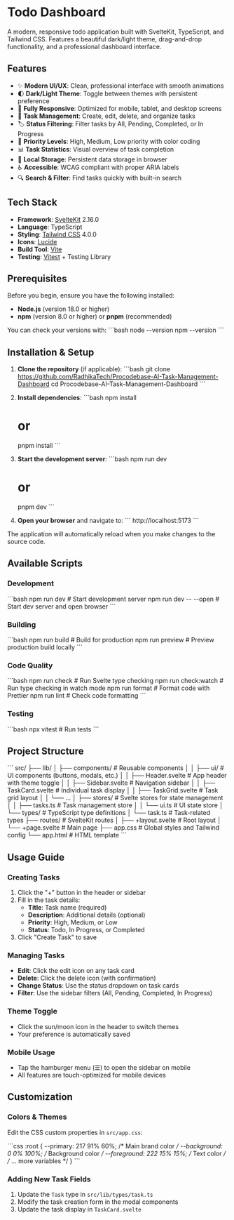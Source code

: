 # Todo Dashboard

A modern, responsive todo application built with SvelteKit, TypeScript, and Tailwind CSS. Features a beautiful dark/light theme, drag-and-drop functionality, and a professional dashboard interface.

## Features

- ✨ **Modern UI/UX**: Clean, professional interface with smooth animations
- 🌓 **Dark/Light Theme**: Toggle between themes with persistent preference
- 📱 **Fully Responsive**: Optimized for mobile, tablet, and desktop screens
- 🎯 **Task Management**: Create, edit, delete, and organize tasks
- 🏷️ **Status Filtering**: Filter tasks by All, Pending, Completed, or In Progress
- 🎨 **Priority Levels**: High, Medium, Low priority with color coding
- 📊 **Task Statistics**: Visual overview of task completion
- 💾 **Local Storage**: Persistent data storage in browser
- ♿ **Accessible**: WCAG compliant with proper ARIA labels
- 🔍 **Search & Filter**: Find tasks quickly with built-in search

## Tech Stack

- **Framework**: [SvelteKit](https://kit.svelte.dev/) 2.16.0
- **Language**: TypeScript
- **Styling**: [Tailwind CSS](https://tailwindcss.com/) 4.0.0
- **Icons**: [Lucide](https://lucide.dev/)
- **Build Tool**: [Vite](https://vitejs.dev/)
- **Testing**: [Vitest](https://vitest.dev/) + Testing Library

## Prerequisites

Before you begin, ensure you have the following installed:

- **Node.js** (version 18.0 or higher)
- **npm** (version 8.0 or higher) or **pnpm** (recommended)

You can check your versions with:
\`\`\`bash
node --version
npm --version
\`\`\`

## Installation & Setup

1. **Clone the repository** (if applicable):
   \`\`\`bash
   git clone https://github.com/RadhikaTech/Procodebase-AI-Task-Management-Dashboard
   cd Procodebase-AI-Task-Management-Dashboard
   \`\`\`

2. **Install dependencies**:
   \`\`\`bash
   npm install
   # or
   pnpm install
   \`\`\`

3. **Start the development server**:
   \`\`\`bash
   npm run dev
   # or
   pnpm dev
   \`\`\`

4. **Open your browser** and navigate to:
   \`\`\`
   http://localhost:5173
   \`\`\`

The application will automatically reload when you make changes to the source code.

## Available Scripts

### Development
\`\`\`bash
npm run dev          # Start development server
npm run dev -- --open # Start dev server and open browser
\`\`\`

### Building
\`\`\`bash
npm run build        # Build for production
npm run preview      # Preview production build locally
\`\`\`

### Code Quality
\`\`\`bash
npm run check        # Run Svelte type checking
npm run check:watch  # Run type checking in watch mode
npm run format       # Format code with Prettier
npm run lint         # Check code formatting
\`\`\`

### Testing
\`\`\`bash
npx vitest         # Run tests
\`\`\`

## Project Structure

\`\`\`
src/
├── lib/
│   ├── components/          # Reusable components
│   │   ├── ui/             # UI components (buttons, modals, etc.)
│   │   ├── Header.svelte   # App header with theme toggle
│   │   ├── Sidebar.svelte  # Navigation sidebar
│   │   ├── TaskCard.svelte # Individual task display
│   │   ├── TaskGrid.svelte # Task grid layout
│   │   └── ...
│   ├── stores/             # Svelte stores for state management
│   │   ├── tasks.ts        # Task management store
│   │   └── ui.ts          # UI state store
│   └── types/             # TypeScript type definitions
│       └── task.ts        # Task-related types
├── routes/                # SvelteKit routes
│   ├── +layout.svelte     # Root layout
│   └── +page.svelte       # Main page
├── app.css               # Global styles and Tailwind config
└── app.html              # HTML template
\`\`\`

## Usage Guide

### Creating Tasks
1. Click the "+" button in the header or sidebar
2. Fill in the task details:
   - **Title**: Task name (required)
   - **Description**: Additional details (optional)
   - **Priority**: High, Medium, or Low
   - **Status**: Todo, In Progress, or Completed
3. Click "Create Task" to save

### Managing Tasks
- **Edit**: Click the edit icon on any task card
- **Delete**: Click the delete icon (with confirmation)
- **Change Status**: Use the status dropdown on task cards
- **Filter**: Use the sidebar filters (All, Pending, Completed, In Progress)

### Theme Toggle
- Click the sun/moon icon in the header to switch themes
- Your preference is automatically saved

### Mobile Usage
- Tap the hamburger menu (☰) to open the sidebar on mobile
- All features are touch-optimized for mobile devices

## Customization

### Colors & Themes
Edit the CSS custom properties in `src/app.css`:

\`\`\`css
:root {
  --primary: 217 91% 60%;        /* Main brand color */
  --background: 0 0% 100%;       /* Background color */
  --foreground: 222 15% 15%;     /* Text color */
  /* ... more variables */
}
\`\`\`

### Adding New Task Fields
1. Update the `Task` type in `src/lib/types/task.ts`
2. Modify the task creation form in the modal components
3. Update the task display in `TaskCard.svelte`
